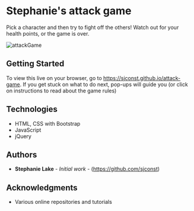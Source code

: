 # Stephanie's attack game

Pick a character and then try to fight off the others! Watch out for your health points, or the game is over.

![attackGame](https://user-images.githubusercontent.com/42453320/65470847-c0b6c000-de21-11e9-88c9-3d80dedcb70d.JPG)

## Getting Started

To view this live on your browser, go to https://sjconst.github.io/attack-game. If you get stuck on what to do next, pop-ups will guide you (or click on instructions to read about the game rules)

## Technologies

* HTML, CSS with Bootstrap
* JavaScript
* jQuery

## Authors

* **Stephanie Lake** - *Initial work* - (https://github.com/sjconst)

## Acknowledgments

* Various online repositories and tutorials
